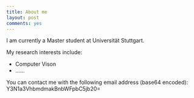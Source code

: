 ```yaml
---
title: About me
layout: post
comments: yes
---
```


I am currently a Master student at Universität Stuttgart.

My research interests include:
 - Computer Vison
 - ......

You can contact me with the following email address (base64 encoded):
  Y3N1a3VhbmdmakBnbWFpbC5jb20=
